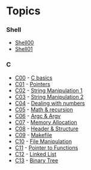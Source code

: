 # Topics

### Shell
- [Shell00](https://github.com/achrafelkhnissi/1337/blob/master/Piscine-2021/DAYS/Shell00/README.md)
- [Shell01](https://github.com/achrafelkhnissi/1337/blob/master/Piscine-2021/DAYS/Shell01/README.md)
### C
- [C00]() - [C basics](https://github.com/achrafelkhnissi/1337/blob/master/Piscine-2021/DAYS/C00/README.md)
- [C01]() - [Pointers](https://github.com/achrafelkhnissi/1337/blob/master/Piscine-2021/DAYS/C01/README.md)
- [C02]() - [String Manipulation 1](https://github.com/achrafelkhnissi/1337/blob/master/Piscine-2021/DAYS/C02/README.md)
- [C03]() - [String Manipulation 2](https://github.com/achrafelkhnissi/1337/blob/master/Piscine-2021/DAYS/C03/README.md)
- [C04]() - [Dealing with numbers](https://github.com/achrafelkhnissi/1337/blob/master/Piscine-2021/DAYS/C04/README.md)
- [C05]() - [Math & recursion](https://github.com/achrafelkhnissi/1337/blob/master/Piscine-2021/DAYS/C05/README.md)
- [C06]() - [Argc & Argv](https://github.com/achrafelkhnissi/1337/blob/master/Piscine-2021/DAYS/C06/README.md)
- [C07]() - [Memory Allocation](https://github.com/achrafelkhnissi/1337/blob/master/Piscine-2021/DAYS/C07/README.md)
- [C08]() - [Header & Structure](https://github.com/achrafelkhnissi/1337/blob/master/Piscine-2021/DAYS/C08/README.md)
- [C09]() - [Makefile](https://github.com/achrafelkhnissi/1337/blob/master/Piscine-2021/DAYS/C09/README.md)
- [C10]() - [File Manipulation](https://github.com/achrafelkhnissi/1337/blob/master/Piscine-2021/DAYS/C10/README.md)
- [C11]() - [Pointer to Functions](https://github.com/achrafelkhnissi/1337/blob/master/Piscine-2021/DAYS/C11/README.md)
- [C12]() - [Linked List](https://github.com/achrafelkhnissi/1337/blob/master/Piscine-2021/DAYS/C11/README.md)
- [C13]() - [Binary Tree](https://github.com/achrafelkhnissi/1337/blob/master/Piscine-2021/DAYS/C11/README.md)
